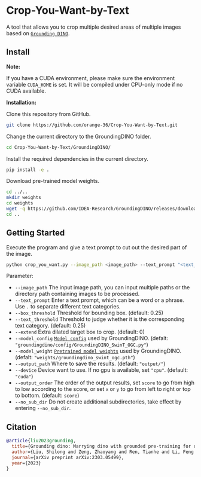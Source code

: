 # Crop-You-Want-by-Text
A tool that allows you to crop multiple desired areas of multiple images based on [`Grounding DINO`](https://github.com/IDEA-Research/GroundingDINO).

## Install 

**Note:**

If you have a CUDA environment, please make sure the environment variable `CUDA_HOME` is set. It will be compiled under CPU-only mode if no CUDA available.

**Installation:**

Clone this repository from GitHub.

```bash
git clone https://github.com/orange-36/Crop-You-Want-by-Text.git
```

Change the current directory to the GroundingDINO folder.

```bash
cd Crop-You-Want-by-Text/GroundingDINO/
```

Install the required dependencies in the current directory.

```bash
pip install -e .
```

Download pre-trained model weights.

```bash
cd ../..
mkdir weights
cd weights
wget -q https://github.com/IDEA-Research/GroundingDINO/releases/download/v0.1.0-alpha/groundingdino_swint_ogc.pth
cd ..
```

## Getting Started
Execute the program and give a text prompt to cut out the desired part of the image.
```bash
python crop_you_want.py --image_path <image_path> --text_prompt "<text_prompt>"
```

Parameter:
* `--image_path` The input image path, you can input multiple paths or the directory path containing images to be processed.
* `--text_prompt` Enter a text prompt, which can be a word or a phrase. Use `.` to separate different text categories.
* `--box_threshold` Threshold for bounding box. (default: 0.25)
* `--text_threshold` Threshold to judge whether it is the corresponding text category. (default: 0.25)
* `--extend` Extra dilated target box to crop. (default: 0)
* `--model_config` [`Model config`](https://github.com/IDEA-Research/GroundingDINO/tree/9389fa492b0188ab85d2bba902f5451c0b1528d1/groundingdino/config) used by GroundingDINO. (defalt: `"groundingdino/config/GroundingDINO_SwinT_OGC.py"`) 
* `--model_weight` [`Pretrained model weights`](https://github.com/IDEA-Research/GroundingDINO/tree/9389fa492b0188ab85d2bba902f5451c0b1528d1#luggage-checkpoints) used by GroundingDINO. (defalt: `"weights/groundingdino_swint_ogc.pth"`)
* `--output_path` Where to save the results. (default: `"output/"`)
* `--device` Device want to use. If no gpu is available, set `"cpu"`. (default: `"cuda"`)
* `--output_order` The order of the output results, set `score` to go from high to low according to the score, or set `x` or `y` to go from left to right or top to bottom. (default: `score`)
* `--no_sub_dir` Do not create additional subdirectories, take effect by entering `--no_sub_dir`.

## Citation

```bibtex
@article{liu2023grounding,
  title={Grounding dino: Marrying dino with grounded pre-training for open-set object detection},
  author={Liu, Shilong and Zeng, Zhaoyang and Ren, Tianhe and Li, Feng and Zhang, Hao and Yang, Jie and Li, Chunyuan and Yang, Jianwei and Su, Hang and Zhu, Jun and others},
  journal={arXiv preprint arXiv:2303.05499},
  year={2023}
}
```